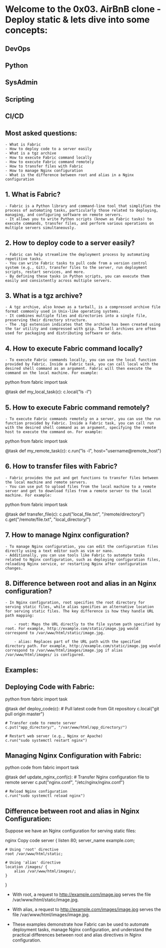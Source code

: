 # Welcome to the 0x03. AirBnB clone - Deploy static & lets dive into some concepts:

## DevOps

## Python

## SysAdmin

## Scripting

## CI/CD

## Most asked questions:

	- What is Fabric
	- How to deploy code to a server easily
	- What is a tgz archive
	- How to execute Fabric command locally
	- How to execute Fabric command remotely
	- How to transfer files with Fabric
	- How to manage Nginx configuration
	- What is the difference between root and alias in a Nginx configuration

## 1. What is Fabric?

	- Fabric is a Python library and command-line tool that simplifies the process of automating tasks, particularly those related to deploying, managing, and configuring software on remote servers. 
	- It allows you to write Python scripts (known as Fabric tasks) to execute commands, transfer files, and perform various operations on multiple servers simultaneously.

## 2. How to deploy code to a server easily?

	- Fabric can help streamline the deployment process by automating repetitive tasks. 
	- You can write Fabric tasks to pull code from a version control system (e.g., Git), transfer files to the server, run deployment scripts, restart services, and more. 
	- By defining these tasks in Python scripts, you can execute them easily and consistently across multiple servers.

## 3. What is a tgz archive?

	- A tgz archive, also known as a tarball, is a compressed archive file format commonly used in Unix-like operating systems.
	- It combines multiple files and directories into a single file, preserving their directory structure.
	- The .tgz extension indicates that the archive has been created using the tar utility and compressed with gzip. Tarball archives are often used for packaging and distributing software or data.

## 4. How to execute Fabric command locally?

	- To execute Fabric commands locally, you can use the local function provided by Fabric. Inside a Fabric task, you can call local with the desired shell command as an argument. Fabric will then execute the command on the local machine. For example:

python
from fabric import task

@task
def my_local_task(c):
    c.local("ls -l")

## 5. How to execute Fabric command remotely?

	- To execute Fabric commands remotely on a server, you can use the run function provided by Fabric. Inside a Fabric task, you can call run with the desired shell command as an argument, specifying the remote host to execute the command on. For example:

python
from fabric import task

@task
def my_remote_task(c):
    c.run("ls -l", host="username@remote_host")

## 6. How to transfer files with Fabric?

	- Fabric provides the put and get functions to transfer files between the local machine and remote servers.
	- You can use put to upload files from the local machine to a remote server and get to download files from a remote server to the local machine. For example:

python
from fabric import task

@task
def transfer_file(c):
    c.put("local_file.txt", "/remote/directory/")
    c.get("/remote/file.txt", "local_directory/")

## 7. How to manage Nginx configuration?

	- To manage Nginx configuration, you can edit the configuration files directly using a text editor such as vim or nano.
	- Additionally, you can use tools like Fabric to automate tasks related to Nginx configuration, such as deploying configuration files, reloading Nginx service, or restarting Nginx after configuration changes.

## 8. Difference between root and alias in an Nginx configuration?

	- In Nginx configuration, root specifies the root directory for serving static files, while alias specifies an alternative location for serving static files. The key difference is how they handle URL path mapping:

		- root: Maps the URL directly to the file system path specified by root. For example, http://example.com/static/image.jpg would correspond to /var/www/html/static/image.jpg.

		- alias: Replaces part of the URL path with the specified directory path. For example, http://example.com/static/image.jpg would correspond to /var/www/html/images/image.jpg if alias /var/www/html/images/ is configured.

## Examples:

## Deploying Code with Fabric:

python
from fabric import task

@task
def deploy_code(c):
    # Pull latest code from Git repository
    c.local("git pull origin master")

    # Transfer code to remote server
    c.put("app_directory/", "/var/www/html/app_directory/")

    # Restart web server (e.g., Nginx or Apache)
    c.run("sudo systemctl restart nginx")

## Managing Nginx Configuration with Fabric:

python
code
from fabric import task

@task
def update_nginx_conf(c):
    # Transfer Nginx configuration file to remote server
    c.put("nginx.conf", "/etc/nginx/nginx.conf")

    # Reload Nginx configuration
    c.run("sudo systemctl reload nginx")

## Difference between root and alias in Nginx Configuration:
Suppose we have an Nginx configuration for serving static files:

nginx
Copy code
server {
    listen 80;
    server_name example.com;

    # Using 'root' directive
    root /var/www/html/static;

    # Using 'alias' directive
    location /images/ {
        alias /var/www/html/images/;
    }
}

- With root, a request to http://example.com/image.jpg serves the file /var/www/html/static/image.jpg.
- With alias, a request to http://example.com/images/image.jpg serves the file /var/www/html/images/image.jpg.

- These examples demonstrate how Fabric can be used to automate deployment tasks, manage Nginx configuration, and understand the practical differences between root and alias directives in Nginx configuration.
